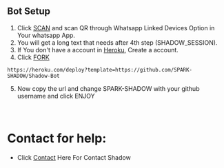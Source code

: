 ## Bot Setup

1. Click [SCAN](https://replit.com/@SPARK-SHADOW/ShadowBot) and scan QR through Whatsapp Linked Devices Option in Your whatsapp App.
2. You will get a long text that needs after 4th step (SHADOW_SESSION).
3. If You don't have a account in [Heroku](https://signup.heroku.com/), Create a account.
4. Click [FORK](https://github.com/SPARK-SHADOW/Shadow-Bot/fork)
```
https://heroku.com/deploy?template=https://github.com/SPARK-SHADOW/Shadow-Bot
``` 
5. Now copy the url and change SPARK-SHADOW with your github username and click ENJOY<br>
   <br>
   <br>
# Contact for help:
   * Click [Contact](https://wa.me/50371711717?text=Need+Help🙂) Here For Contact Shadow
